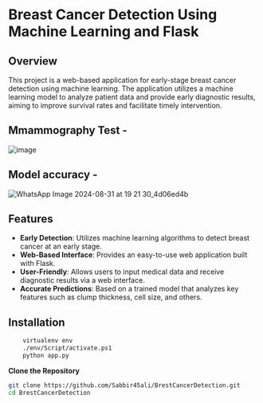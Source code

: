 # Breast Cancer Detection Using Machine Learning and Flask

## Overview

This project is a web-based application for early-stage breast cancer detection using machine learning. The application utilizes a machine learning model to analyze patient data and provide early diagnostic results, aiming to improve survival rates and facilitate timely intervention.

## Mmammography Test - 

![image](https://github.com/user-attachments/assets/53e0ec8c-fc2b-4927-b012-80eba104c697)

## Model accuracy - 

![WhatsApp Image 2024-08-31 at 19 21 30_4d06ed4b](https://github.com/user-attachments/assets/77df7017-da38-4fad-a721-22f0d8219eea)


## Features

- **Early Detection**: Utilizes machine learning algorithms to detect breast cancer at an early stage.
- **Web-Based Interface**: Provides an easy-to-use web application built with Flask.
- **User-Friendly**: Allows users to input medical data and receive diagnostic results via a web interface.
- **Accurate Predictions**: Based on a trained model that analyzes key features such as clump thickness, cell size, and others.

## Installation
```bash
    virtualenv env
    ./env/Script/activate.ps1
    python app.py
```
**Clone the Repository**

   ```bash
   git clone https://github.com/Sabbir45ali/BrestCancerDetection.git
   cd BrestCancerDetection
```
